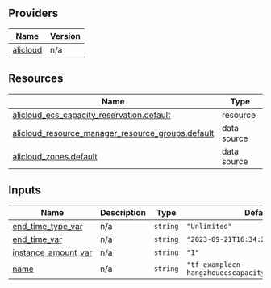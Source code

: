 <!-- BEGIN_TF_DOCS -->
## Providers

| Name | Version |
|------|---------|
| <a name="provider_alicloud"></a> [alicloud](#provider\_alicloud) | n/a |

## Resources

| Name | Type |
|------|------|
| [alicloud_ecs_capacity_reservation.default](https://registry.terraform.io/providers/hashicorp/alicloud/latest/docs/resources/ecs_capacity_reservation) | resource |
| [alicloud_resource_manager_resource_groups.default](https://registry.terraform.io/providers/hashicorp/alicloud/latest/docs/data-sources/resource_manager_resource_groups) | data source |
| [alicloud_zones.default](https://registry.terraform.io/providers/hashicorp/alicloud/latest/docs/data-sources/zones) | data source |

## Inputs

| Name | Description | Type | Default | Required |
|------|-------------|------|---------|:--------:|
| <a name="input_end_time_type_var"></a> [end\_time\_type\_var](#input\_end\_time\_type\_var) | n/a | `string` | `"Unlimited"` | no |
| <a name="input_end_time_var"></a> [end\_time\_var](#input\_end\_time\_var) | n/a | `string` | `"2023-09-21T16:34:21Z"` | no |
| <a name="input_instance_amount_var"></a> [instance\_amount\_var](#input\_instance\_amount\_var) | n/a | `string` | `"1"` | no |
| <a name="input_name"></a> [name](#input\_name) | n/a | `string` | `"tf-examplecn-hangzhouecscapacityreservation7994"` | no |
<!-- END_TF_DOCS -->    